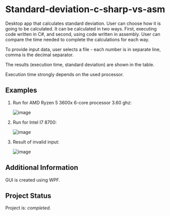 # Standard-deviation-c-sharp-vs-asm
Desktop app that calculates standard deviation. User can choose how it is going to be calculated. It can be calculated in two ways. First, executing code written in C#, and second, using code written in assembly. User can compare the time needed to complete the calculations for each way. 

To provide input data, user selects a file - each number is in separate line, comma is the decimal separator. 

The results (execution time, standard deviation) are shown in the table.

Execution time strongly depends on the used processor.

## Examples
1. Run for AMD Ryzen 5 3600x 6-core processor 3.60 ghz:

   ![image](https://github.com/kosmolub01/Standard-deviation-c-sharp-vs-asm/assets/72302279/fb6c016d-b7de-4313-a2c9-320bf76aedd7)

2. Run for Intel I7 8700:

   ![image](https://github.com/kosmolub01/Standard-deviation-c-sharp-vs-asm/assets/72302279/0fe21d5e-8a2f-4398-9b6b-17b769c688d8)

3. Result of invalid input:

   ![image](https://github.com/kosmolub01/Standard-deviation-c-sharp-vs-asm/assets/72302279/d26a9c06-19f5-405e-9637-710b719e98c3)

## Additional Information
GUI is created using WPF.

## Project Status
Project is: _completed_.
